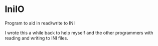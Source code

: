 # IniIO
Program to aid in read/write to INI

I wrote this a while back to help myself and the other programmers with reading and writing to INI files. 
